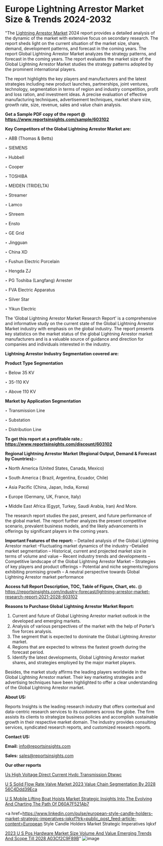 # Europe Lightning Arrestor Market Size & Trends 2024-2032

"The <a href=https://www.reportsinsights.com/sample/603102>Lightning Arrestor Market</a> 2024 report provides a detailed analysis of the dynamic of the market with extensive focus on secondary research. The report sheds light on the current situation of the market size, share, demand, development patterns, and forecast in the coming years. The report Global Lightning Arrestor Market analyzes the strategy patterns, and forecast in the coming years. The report evaluates the market size of the Global Lightning Arrestor Market studies the strategy patterns adopted by the prominent international players.

The report highlights the key players and manufacturers and the latest strategies including new product launches, partnerships, joint ventures, technology, segmentation in terms of region and industry competition, profit and loss ration, and investment ideas. A precise evaluation of effective manufacturing techniques, advertisement techniques, market share size, growth rate, size, revenue, sales and value chain analysis.

<strong>Get a Sample PDF copy of the report @ <a href=https://www.reportsinsights.com/sample/603102 style=color:#0000ff;>https://www.reportsinsights.com/sample/603102</a></strong>

<strong>Key Competitors of the Global Lightning Arrestor Market are:</strong>

‣ ABB (Thomas & Betts)

‣ SIEMENS

‣ Hubbell

‣ Cooper

‣ TOSHIBA

‣ MEIDEN (TRIDELTA)

‣ Streamer

‣ Lamco

‣ Shreem

‣ Ensto

‣ GE Grid

‣ Jingguan

‣ China XD

‣ Fushun Electric Porcelain

‣ Hengda ZJ

‣ PG Toshiba (Langfang) Arrester

‣ FVA Electric Apparatus

‣ Silver Star

‣ Yikun Electric

The ‘Global Lightning Arrestor Market Research Report’ is a comprehensive and informative study on the current state of the Global Lightning Arrestor Market industry with emphasis on the global industry. The report presents key statistics on the market status of the global Lightning Arrestor market manufacturers and is a valuable source of guidance and direction for companies and individuals interested in the industry.

<strong>Lightning Arrestor Industry Segmentation covered are:</strong>

<strong>Product Type Segmentation</strong>

‣ Below 35 KV

‣ 35-110 KV

‣ Above 110 KV

<strong>Market by Application Segmentation</strong>

‣ Transmission Line

‣ Substation

‣ Distribution Line

<strong>To get this report at a profitable rate.: <a href=https://www.reportsinsights.com/discount/603102 style=color:#0000ff;>https://www.reportsinsights.com/discount/603102</a></strong>

<strong>Regional Lightning Arrestor Market (Regional Output, Demand &amp; Forecast by Countries):-</strong>

• North America (United States, Canada, Mexico)

• South America ( Brazil, Argentina, Ecuador, Chile)

• Asia Pacific (China, Japan, India, Korea)

• Europe (Germany, UK, France, Italy)

• Middle East Africa (Egypt, Turkey, Saudi Arabia, Iran) And More.

The research report studies the past, present, and future performance of the global market. The report further analyzes the present competitive scenario, prevalent business models, and the likely advancements in offerings by significant players in the coming years.

<strong>Important Features of the report:</strong>
– Detailed analysis of the Global Lightning Arrestor market
–Fluctuating market dynamics of the industry
–Detailed market segmentation
– Historical, current and projected market size in terms of volume and value
– Recent industry trends and developments
– Competitive landscape of the Global Lightning Arrestor Market
– Strategies of key players and product offerings
– Potential and niche segments/regions exhibiting promising growth
– A neutral perspective towards Global Lightning Arrestor market performance

<strong>Access full Report Description, TOC, Table of Figure, Chart, etc. </strong>@   <a href=https://reportsinsights.com/industry-forecast/lightning-arrestor-market-research-report-2021-2028-603102 style=color:#0000ff;>https://reportsinsights.com/industry-forecast/lightning-arrestor-market-research-report-2021-2028-603102</a>

<strong>Reasons to Purchase Global Lightning Arrestor Market Report:</strong>
1. Current and future of Global Lightning Arrestor market outlook in the developed and emerging markets.
2. Analysis of various perspectives of the market with the help of Porter’s five forces analysis.
3. The segment that is expected to dominate the Global Lightning Arrestor market.
4. Regions that are expected to witness the fastest growth during the forecast period.
5. Identify the latest developments, Global Lightning Arrestor market shares, and strategies employed by the major market players.

Besides, the market study affirms the leading players worldwide in the Global Lightning Arrestor market. Their key marketing strategies and advertising techniques have been highlighted to offer a clear understanding of the Global Lightning Arrestor market.

<strong><strong>About US</strong>:</strong>

Reports Insights is the leading research industry that offers contextual and data-centric research services to its customers across the globe. The firm assists its clients to strategize business policies and accomplish sustainable growth in their respective market domain. The industry provides consulting services, syndicated research reports, and customized research reports.

<strong>Contact US:</strong>

<p class=><b>Email:</b> <a href=mailto:info@reportsinsights.com>info@reportsinsights.com</a></p>
<p class=><b>Sales:</b> <a href=mailto:sales@reportsinsights.com>sales@reportsinsights.com</a></p>

<strong>Our other reports</strong>

<a href=https://www.linkedin.com/pulse/us-high-voltage-direct-current-hvdc-transmission-dtwwc/>Us High Voltage Direct Current Hvdc Transmission Dtwwc</a>

<a href=https://medium.com/@reportsinsights.aj/u-s-solid-flow-rate-valve-market-2023-value-chain-segmentation-by-2028-56c4ddd39eca>U S Solid Flow Rate Valve Market 2023 Value Chain Segmentation By 2028 56C4Ddd39Eca</a>

<a href=https://medium.com/@yadavahaan91/u-s-mobile-lifting-boat-hoists-market-strategic-insights-into-the-evolving-and-charting-the-path-of-d60a7f521ab7>U S Mobile Lifting Boat Hoists Market Strategic Insights Into The Evolving And Charting The Path Of D60A7F521Ab7</a>

<a href=https://www.linkedin.com/pulse/european-style-candle-holders-market-strategic-imperatives-iqkxf?trk=public_post_feed-article-content>European Style Candle Holders Market Strategic Imperatives Iqkxf</a>

<a href=https://medium.com/@nadeemkazi654/2023-u-s-pos-hardware-market-size-volume-and-value-emerging-trends-and-scope-till-2028-a03cf2c9f89b>2023 U S Pos Hardware Market Size Volume And Value Emerging Trends And Scope Till 2028 A03Cf2C9F89B</a>"
![image](https://github.com/Reportsinsights123/RIgrowth/assets/158415881/424d7a6a-eaab-42ff-b6e4-78c56ed3b5a6)
